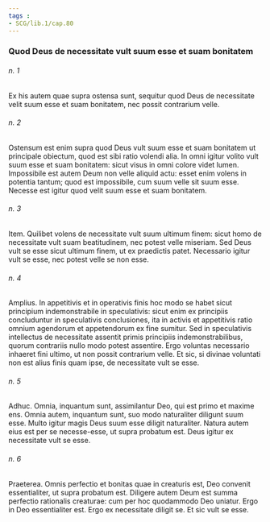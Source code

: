 ```yaml
---
tags : 
- SCG/lib.1/cap.80
---
```


### Quod Deus de necessitate vult suum esse et suam bonitatem

###### n. 1
Ex his autem quae supra ostensa sunt, sequitur quod Deus de necessitate velit suum esse et suam bonitatem, nec possit contrarium velle.

###### n. 2
Ostensum est enim supra quod Deus vult suum esse et suam bonitatem ut principale obiectum, quod est sibi ratio volendi alia. In omni igitur volito vult suum esse et suam bonitatem: sicut visus in omni colore videt lumen. Impossibile est autem Deum non velle aliquid actu: esset enim volens in potentia tantum; quod est impossibile, cum suum velle sit suum esse. Necesse est igitur quod velit suum esse et suam bonitatem.

###### n. 3
Item. Quilibet volens de necessitate vult suum ultimum finem: sicut homo de necessitate vult suam beatitudinem, nec potest velle miseriam. Sed Deus vult se esse sicut ultimum finem, ut ex praedictis patet. Necessario igitur vult se esse, nec potest velle se non esse.

###### n. 4
Amplius. In appetitivis et in operativis finis hoc modo se habet sicut principium indemonstrabile in speculativis: sicut enim ex principiis concluduntur in speculativis conclusiones, ita in activis et appetitivis ratio omnium agendorum et appetendorum ex fine sumitur. Sed in speculativis intellectus de necessitate assentit primis principiis indemonstrabilibus, quorum contrariis nullo modo potest assentire. Ergo voluntas necessario inhaeret fini ultimo, ut non possit contrarium velle. Et sic, si divinae voluntati non est alius finis quam ipse, de necessitate vult se esse.

###### n. 5
Adhuc. Omnia, inquantum sunt, assimilantur Deo, qui est primo et maxime ens. Omnia autem, inquantum sunt, suo modo naturaliter diligunt suum esse. Multo igitur magis Deus suum esse diligit naturaliter. Natura autem eius est per se necesse-esse, ut supra probatum est. Deus igitur ex necessitate vult se esse.

###### n. 6
Praeterea. Omnis perfectio et bonitas quae in creaturis est, Deo convenit essentialiter, ut supra probatum est. Diligere autem Deum est summa perfectio rationalis creaturae: cum per hoc quodammodo Deo uniatur. Ergo in Deo essentialiter est. Ergo ex necessitate diligit se. Et sic vult se esse.

